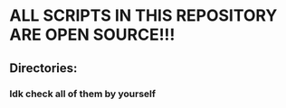 # ALL SCRIPTS IN THIS REPOSITORY ARE OPEN SOURCE!!!

## Directories:

### Idk check all of them by yourself
